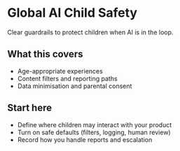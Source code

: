 # Global AI Child Safety

Clear guardrails to protect children when AI is in the loop.

## What this covers
- Age-appropriate experiences
- Content filters and reporting paths
- Data minimisation and parental consent

## Start here
- Define where children may interact with your product
- Turn on safe defaults (filters, logging, human review)
- Record how you handle reports and escalation
